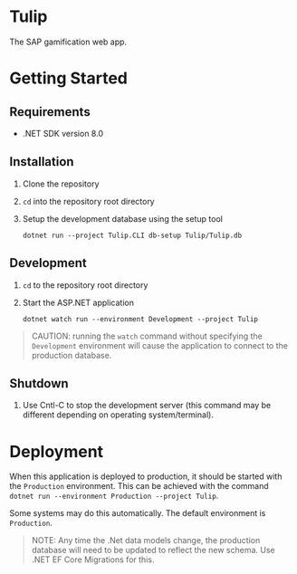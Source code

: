 # Tulip
The SAP gamification web app.

# Getting Started
## Requirements
- .NET SDK version 8.0

## Installation
1. Clone the repository 
2. `cd` into the repository root directory
3. Setup the development database using the setup tool 

       dotnet run --project Tulip.CLI db-setup Tulip/Tulip.db

## Development
1. `cd` to the repository root directory
2. Start the ASP.NET application
       
       dotnet watch run --environment Development --project Tulip

> CAUTION: running the `watch` command without specifying the `Development` environment
> will cause the application to connect to the production database.

## Shutdown
1. Use Cntl-C to stop the development server 
   (this command may be different depending on
   operating system/terminal).

# Deployment
When this application is deployed to production, it should be started 
with the `Production` environment. This can be achieved with the
command `dotnet run --environment Production --project Tulip`.

Some systems may do this automatically. The default environment is
`Production`. 

> NOTE: Any time the .Net data models change, the production database will need
> to be updated to reflect the new schema. Use .NET EF Core Migrations for this.
